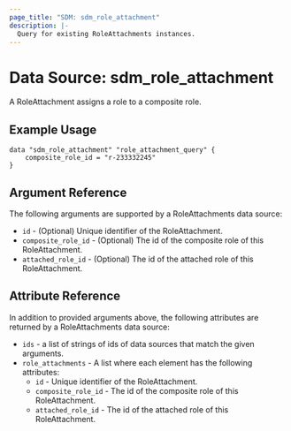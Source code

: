 ```yaml
---
page_title: "SDM: sdm_role_attachment"
description: |-
  Query for existing RoleAttachments instances.
---
```

# Data Source: sdm_role_attachment

A RoleAttachment assigns a role to a composite role.
## Example Usage

```hcl
data "sdm_role_attachment" "role_attachment_query" {
    composite_role_id = "r-233332245"
}
```
## Argument Reference
The following arguments are supported by a RoleAttachments data source:
* `id` - (Optional) Unique identifier of the RoleAttachment.
* `composite_role_id` - (Optional) The id of the composite role of this RoleAttachment.
* `attached_role_id` - (Optional) The id of the attached role of this RoleAttachment.
## Attribute Reference
In addition to provided arguments above, the following attributes are returned by a RoleAttachments data source:
* `ids` - a list of strings of ids of data sources that match the given arguments.
* `role_attachments` - A list where each element has the following attributes:
	* `id` - Unique identifier of the RoleAttachment.
	* `composite_role_id` - The id of the composite role of this RoleAttachment.
	* `attached_role_id` - The id of the attached role of this RoleAttachment.
